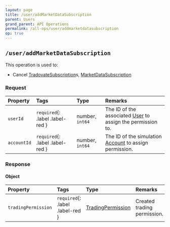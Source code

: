 ```yaml
---
layout: page
title: /user/addMarketDataSubscription
parent: Users
grand_parent: API Operations
permalink: /all-ops/user/addmarketdatasubscription
op: true
---
```


<script>
    window.addEventListener('load', () => {
        const TDV = Symbol.for('tdv-docs');
        const SiteStorage = window[TDV].SiteStorage;

        window[TDV].defineTryit({
            name: 'AddMarketDataSubscription',
            endpoint: '/user/addMarketDataSubscription',
            method: 'POST',
            params: {
                marketDataSubscriptionPlanIds: [0],
                year: new Date().getYear(),
                month: new Date().getMonth() + 1,
                '// creditCardId': 0,
                '// accountId': 0,
                '// userId': 0
            }
        });

        window[TDV].buildCallouts(
            window[TDV].buildCallouts.defaultAuthWarning,
            window[TDV].buildCallouts.defaultVendorWarning,
        );
    });

</script>

<div id="vendor-warning"></div>

## `/user/addMarketDataSubscription`
This operation is used to:
- Cancel [TradovateSubscription]({{site.baseurl}}/entity-system/index/TradovateSubscription)s, [MarketDataSubscription]({{site.baseurl}}/entity-system/index/MarketDataSubscription)

### Request

| Property | Tags | Type | Remarks
|:---------|:-----|:-----|:-------
| `userId` | `required`{: .label .label-red } | number, `int64` | The ID of the associated [User]({{site.baseurl}}/entity-system/index/User) to assign the permission to.
| `accountId` | `required`{: .label .label-red } | number, `int64` | The ID of the simulation [Account]({{site.baseurl}}/entity-system/index/Account) to assign permission.


### Response

#### Object

| Property | Tags | Type | Remarks
|:---------|:-----|:-----|:-------
| `tradingPermission` | `required`{: .label .label-red } | [TradingPermission]({{site.baseurl}}/entity-system/index/TradingPermission) | Created trading permission.